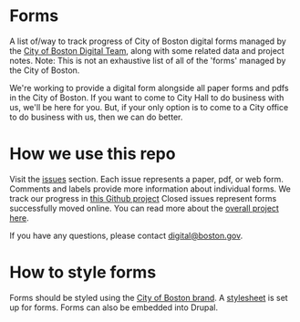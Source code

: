 # Forms
A list of/way to track progress of City of Boston digital forms managed by the [City of Boston Digital Team](https://boston.gov), along with some related data and project notes. Note: This is not an exhaustive list of all of the 'forms' managed by the City of Boston.

We're working to provide a digital form alongside all paper forms and pdfs in the City of Boston. If you want to come to City Hall to do business with us, we'll be here for you. But, if your only option is to come to a City office to do business with us, then we can do better.  

# How we use this repo
Visit the [issues](https://github.com/CityOfBoston/Forms/issues) section. Each issue represents a paper, pdf, or web form. Comments and labels provide more information about individual forms. We track our progress in [this Github project](https://github.com/orgs/CityOfBoston/projects/5) Closed issues represent forms successfully moved online. You can read more about the [overall project here](https://github.com/CityOfBoston/digital/wiki/Forms-Online).

If you have any questions, please contact digital@boston.gov.

# How to style forms
Forms should be styled using the [City of Boston brand](https://boston.gov/brand). A [stylesheet](https://github.com/CityOfBoston/cob-themes/tree/master/seamless_docs) is set up for forms. Forms can also be embedded into Drupal.
